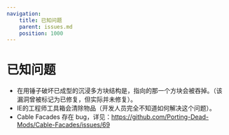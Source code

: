 ```yaml
---
navigation:
    title: 已知问题
    parent: issues.md
    position: 1000
---
```


# 已知问题

- 在用锤子破坏已成型的沉浸多方块结构是，指向的那一个方块会被吞掉。（该漏洞曾被标记为已修复，但实际并未修复）。
- IE的工程师工具箱会清除物品（开发人员完全不知道如何解决这个问题）。
- Cable Facades 存在 bug，详见：https://github.com/Porting-Dead-Mods/Cable-Facades/issues/69
